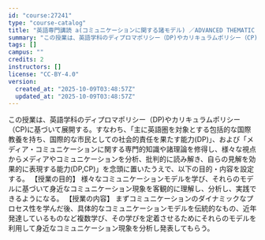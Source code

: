 ```yaml
---
id: "course:27241"
type: "course-catalog"
title: "英語専門講読 a(コミュニケーションに関する諸モデル) ／ADVANCED THEMATIC READING (A)"
summary: "この授業は、英語学科のディプロマポリシー（DP)やカリキュラムポリシー（CP)に基づいて展開する。すなわち、「主に英語圏を対象とする包括的な国際教養を持ち、国際的な市民としての社会的責任を果たす能力(DP)」、および「メディア・コミュニケー…"
tags: []
campus: ""
credits: 2
instructors: []
license: "CC-BY-4.0"
version:
  created_at: "2025-10-09T03:48:57Z"
  updated_at: "2025-10-09T03:48:57Z"
---
```

この授業は、英語学科のディプロマポリシー（DP)やカリキュラムポリシー（CP)に基づいて展開する。すなわち、「主に英語圏を対象とする包括的な国際教養を持ち、国際的な市民としての社会的責任を果たす能力(DP)」、および「メディア・コミュニケーションに関する専門的知識や諸理論を修得し、様々な視点からメディアやコミュニケーションを分析、批判的に読み解き、自らの見解を効果的に表現する能力(DP,CP)」を念頭に置いたうえで、以下の目的・内容を設定する。 【授業の目的】 様々なコミュニケーションモデルを学び、それらのモデルに基づいて身近なコミュニケーション現象を客観的に理解し、分析し、実践できるようになる。 【授業の内容】 まずコミュニケーションのダイナミックなプロセス性を学んだ後、具体的なコミュニケーションモデルを伝統的なもの、近年発達しているものなど複数学び、その学びを定着させるためにそれらのモデルを利用して身近なコミュニケーション現象を分析し発表してもらう。
